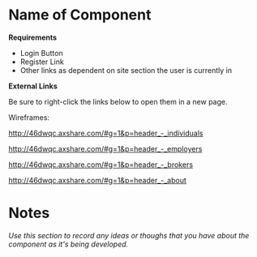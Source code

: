 # **Name of Component**

**Requirements**

* Login Button
* Register Link
* Other links as dependent on site section the user is currently in

**External Links**

Be sure to right-click the links below to open them in a new page.

Wireframes:

http://46dwqc.axshare.com/#g=1&p=header_-_individuals

http://46dwqc.axshare.com/#g=1&p=header_-_employers

http://46dwqc.axshare.com/#g=1&p=header_-_brokers

http://46dwqc.axshare.com/#g=1&p=header_-_about


# **Notes**

*Use this section to record any ideas or thoughs that you have about the component as it's being developed.*
